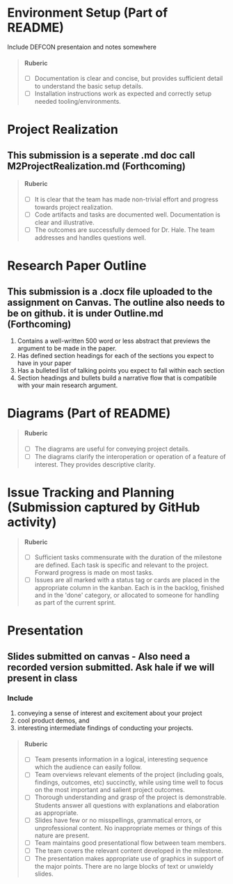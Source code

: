 # Environment Setup (Part of README)
Include DEFCON presentaion and notes somewhere
 > #### Ruberic  
  > - [ ] Documentation is clear and concise, but provides sufficient detail to understand the basic setup details.  
  > - [ ] Installation instructions work as expected and correctly setup needed tooling/environments.

# Project Realization  
## This submission is a seperate .md doc call M2ProjectRealization.md (Forthcoming)  
> #### Ruberic  
>  - [ ] It is clear that the team has made non-trivial effort and progress towards project realization.  
>  - [ ] Code artifacts and tasks are documented well. Documentation is clear and illustrative.  
>  - [ ] The outcomes are successfully demoed for Dr. Hale. The team addresses and handles questions well.  

# Research Paper Outline  
## This submission is a .docx file uploaded to the assignment on Canvas. The outline also needs to be on github. it is under Outline.md (Forthcoming)
1) Contains a well-written 500 word or less abstract that previews the argument to be made in the paper.
2) Has defined section headings for each of the sections you expect to have in your paper
3) Has a bulleted list of talking points you expect to fall within each section
4) Section headings and bullets build a narrative flow that is compatibile with your main research argument.
   
# Diagrams (Part of README)
 > #### Ruberic  
 > - [ ] The diagrams are useful for conveying project details.
 > - [ ] The diagrams clarify the interoperation or operation of a feature of interest. They provides descriptive clarity.

# Issue Tracking and Planning (Submission captured by GitHub activity)
 > #### Ruberic  
 > - [ ] Sufficient tasks commensurate with the duration of the milestone are defined. Each task is specific and relevant to the project. Forward progress is made on most tasks.
 > - [ ] Issues are all marked with a status tag or cards are placed in the appropriate column in the kanban. Each is in the backlog, finished and in the 'done' category, or allocated to someone for handling as part of the current sprint.

# Presentation  
## Slides submitted on canvas - Also need a recorded version submitted. Ask hale if we will present in class  
### Include  
1) conveying a sense of interest and excitement about your project  
2) cool product demos, and  
3) interesting intermediate findings of conducting your projects.
> #### Ruberic
> - [ ] Team presents information in a logical, interesting sequence which the audience can easily follow.
> - [ ] Team overviews relevant elements of the project (including goals, findings, outcomes, etc) succinctly, while using time well to focus on the most important and salient project outcomes.
> - [ ] Thorough understanding and grasp of the project is demonstrable. Students answer all questions with explanations and elaboration as appropriate.
> - [ ] Slides have few or no misspellings, grammatical errors, or unprofessional content. No inappropriate memes or things of this nature are present.
> - [ ] Team maintains good presentational flow between team members.
> - [ ] The team covers the relevant content developed in the milestone.
> - [ ] The presentation makes appropriate use of graphics in support of the major points. There are no large blocks of text or unwieldy slides.
